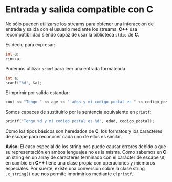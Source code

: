 Entrada y salida compatible con C
====

No sólo pueden utilizarse los streams para obtener una interacción de entrada y salida con el usuario mediante los streams. **C++** usa recompatibilidad siendo capaz de usar la biblioteca `stdio` de **C**.

Es decir, para expresar:

```cpp
int a;
cin>>a;
```

Podemos utilizar `scanf` para leer una entrada formateada.

```cpp
int a;
scanf("%d", &a);
```

E imprimir por salida estandar:

```cpp
cout << "Tengo " << age << " años y mi codigo postal es " << codigo_postal;
```

Somos capaces de sustituirlo por la sentencia equivalente en `printf`:

```cpp
printf("Tengo %d y mi codigo postal es %d", edad, codigo_postal);
```

Como los tipos básicos son heredados de **C**, los formatos y los caracteres de escape para reconocer cada uno de ellos es similar. 

**Aviso**: El caso especial de los string nos puede causar errores debido a que su representación en ambos lenguajes no es la misma. Como sabemos en **C** un string en un array de caracteres terminado con el carácter de escape `\0`, en cambio en **C++** tiene una clase propia con operaciones y miembros especiales. Por suerte, existe una conversión sobre la clase string `.c_string()` que nos permite imprimirlos mediante el `printf`.

